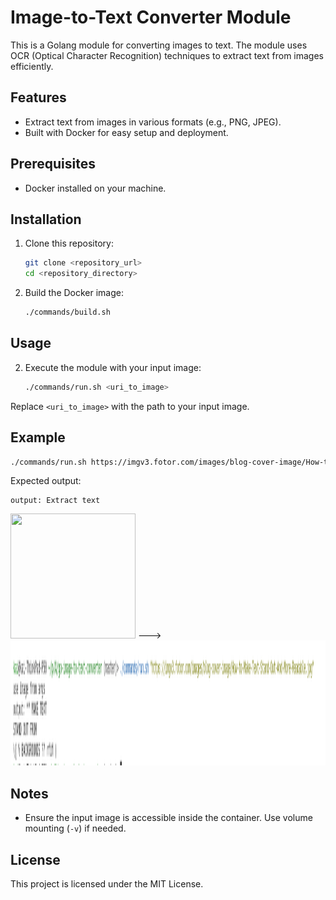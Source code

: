 # Image-to-Text Converter Module

This is a Golang module for converting images to text. The module uses OCR (Optical Character Recognition) techniques to extract text from images efficiently.

## Features
- Extract text from images in various formats (e.g., PNG, JPEG).
- Built with Docker for easy setup and deployment.

## Prerequisites
- Docker installed on your machine.

## Installation

1. Clone this repository:
   ```bash
   git clone <repository_url>
   cd <repository_directory>
   ```

2. Build the Docker image:
   ```bash
   ./commands/build.sh
   ```

## Usage
2. Execute the module with your input image:
   ```bash
   ./commands/run.sh <uri_to_image>
   ```

Replace `<uri_to_image>` with the path to your input image.

## Example

```bash
./commands/run.sh https://imgv3.fotor.com/images/blog-cover-image/How-to-Make-Text-Stand-Out-And-More-Readable.jpg
```

Expected output:
```
output: Extract text
```

<img width="200px" height="200px" src="https://imgv3.fotor.com/images/blog-cover-image/How-to-Make-Text-Stand-Out-And-More-Readable.jpg"/> --->
<img width="auto" height="200px" src="./Screenshot01.png"/> 

## Notes
- Ensure the input image is accessible inside the container. Use volume mounting (`-v`) if needed.

## License
This project is licensed under the MIT License.
